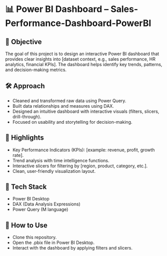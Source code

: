 # 📊 Power BI Dashboard – Sales-Performance-Dashboard-PowerBI

## 🎯 Objective
The goal of this project is to design an interactive Power BI dashboard that provides clear insights into [dataset context, e.g., sales performance, HR analytics, financial KPIs]. 
The dashboard helps identify key trends, patterns, and decision-making metrics.

## 🛠️ Approach
- Cleaned and transformed raw data using Power Query.
- Built data relationships and measures using DAX.
- Designed an intuitive dashboard with interactive visuals (filters, slicers, drill-through).
- Focused on usability and storytelling for decision-making.

## 📌 Highlights
- Key Performance Indicators (KPIs): [example: revenue, profit, growth rate].
- Trend analysis with time intelligence functions.
- Interactive slicers for filtering by [region, product, category, etc.].
- Clean, user-friendly visualization layout.

## 🧰 Tech Stack
- Power BI Desktop
- DAX (Data Analysis Expressions)
- Power Query (M language)

## 🚀 How to Use
- Clone this repository.
- Open the .pbix file in Power BI Desktop.
- Interact with the dashboard by applying filters and slicers.
